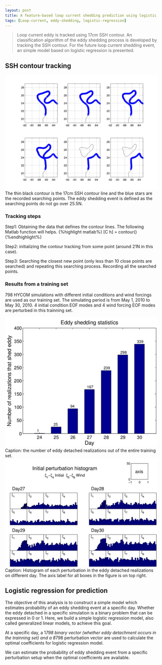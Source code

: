 ```yaml
---
layout: post
title: A feature-based loop current shedding prediction using logistic regression
tags: [Loop-current, eddy-shedding, logistic-regression]
---
```


> Loop current eddy is tracked using 17cm SSH contour. An classification algorithm 
> of the eddy shedding process is developed by tracking the SSH contour. For the 
> future loop current shedding event, an simple model based on logistic
> regression is presented.

## SSH contour tracking

<img src="/images/eddy-shedding/shedding_track.png">
The thin black contour is the 17cm SSH contour line and the blue stars are the
recorded searching points. The eddy shedding event is defined as the searching
points do not go over 25.5N.

### Tracking steps
Step1:  Obtaining the data that defines the contour lines. The following Matlab function will helps.
{%highlight matlab%}
[C h] = contour()
{%endhighlight%}

Step2:  initializing the contour tracking from some point (around 21N in this
case). 

Step3: Searching the closest new point (only less than 10 close points are searched) 
and repeating this searching process. Recording all the searched points.


### Results from a training set
798 HYCOM simulations with different initial conditions and wind forcings
are used as our training set. The simulating period is from May 1, 2010 to May
30, 2010. 4 initial condition EOF modes and 4 wind forcing EOF modes are
perturbed in this trainning set.

<img src="/images/eddy-shedding/shedding_statistics.png">
Caption: the number of eddy detached realizations out of the entire training
set. 

<img src="/images/eddy-shedding/perturbation.png">
Caption: Histogram of each perturbation in the eddy detached realizations on
different day. The axis label for all boxes in the figure is on top right. 

## Logistic regression for prediction 
The objective of this analysis is to construct a simple model which estimates
probability of an eddy shedding event at a specific day.  Whether the eddy
detached in a specific simulation is a binary problem that can be expressed in 0
or 1. Here, we build a simple logistic regression model, also called generalized
linear models, to achieve this goal.

At a specific day, a 1*798 binary vector (whether eddy detachment occurs in the
trainning set) and a 8*798 perturbation vector are used to calculate the optimal
coefficients for logistic regression model.

We can estimate the probability of eddy shedding event from a specific
perturbation setup when the optimal coefficients are available.



